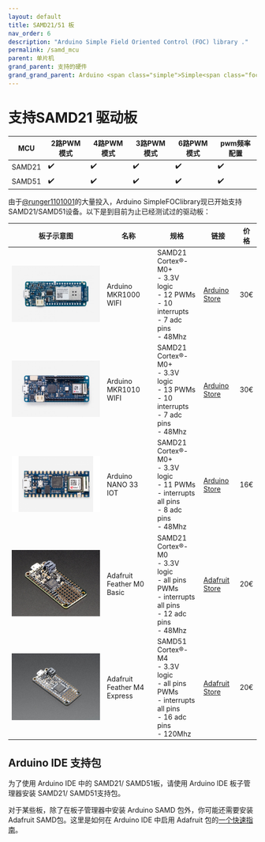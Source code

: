 ```yaml
---
layout: default
title: SAMD21/51 板
nav_order: 6
description: "Arduino Simple Field Oriented Control (FOC) library ."
permalink: /samd_mcu
parent: 单片机
grand_parent: 支持的硬件
grand_grand_parent: Arduino <span class="simple">Simple<span class="foc">FOC</span>library</span>
---
```


# 支持SAMD21 驱动板

MCU | 2路PWM模式 | 4路PWM模式 | 3路PWM模式 | 6路PWM模式 | pwm频率配置 
--- | --- |--- |--- |--- |--- 
SAMD21 | ✔️ | ✔️ | ✔️ | ✔️ | ✔️ 
SAMD51 | ✔️ | ✔️ | ✔️ | ✔️ | ✔️ 

由于[@runger1101001](https://github.com/runger1101001)的大量投入，Arduino <span>Simple<span>FOC</span></span>library现已开始支持SAMD21/SAMD51设备。以下是到目前为止已经测试过的驱动板：

 板子示意图 | 名称 | 规格 | 链接 | 价格 
---- | --- | --- | --- | --- 
[<img src="extras/Images/mkr1000.jpg" class="imgtable150">](https://store.arduino.cc/arduino-mkr1000-wifi) | Arduino MKR1000 WIFI | SAMD21 Cortex®-M0+  <br>- 3.3V logic<br> - 12 PWMs<br> - 10 interrupts <br>- 7 adc pins<br>- 48Mhz|[Arduino Store](https://store.arduino.cc/arduino-mkr1000-wifi) | 30€ 
[<img src="extras/Images/mkr1010.jpg" class="imgtable150">](https://store.arduino.cc/arduino-mkr-wifi-1010) | Arduino MKR1010 WIFI | SAMD21 Cortex®-M0+ <br>- 3.3V logic<br> - 13 PWMs<br> - 10 interrupts <br>- 7 adc pins<br>- 48Mhz|[Arduino Store](https://store.arduino.cc/arduino-mkr-wifi-1010) | 30€ 
[<img src="extras/Images/nano33.png" class="imgtable150">](https://store.arduino.cc/arduino-nano-33-iot) | Arduino NANO 33 IOT | SAMD21 Cortex®-M0+ <br>- 3.3V logic<br> - 11 PWMs<br> - interrupts all pins <br>- 8 adc pins<br>- 48Mhz|[Arduino Store](https://store.arduino.cc/arduino-nano-33-iot) | 16€ 
[<img src="extras/Images/feather_basic.jpg" class="imgtable150">](https://www.adafruit.com/product/2772) | Adafruit Feather M0 Basic | SAMD21 Cortex®-M0 <br>- 3.3V logic<br> - all pins PWMs<br> - interrupts all pins <br>- 12 adc pins<br>- 48Mhz|[Adafruit Store](https://www.adafruit.com/product/2772) | 20€ 
[<img src="extras/Images/feather_express.jpg" class="imgtable150">](https://www.adafruit.com/product/2772) | Adafruit Feather M4 Express | SAMD51 Cortex®-M4 <br>- 3.3V logic<br> - all pins PWMs<br> - interrupts all pins <br>- 16 adc pins<br>- 120Mhz|[Adafruit Store](https://www.adafruit.com/product/3857) | 20€ 


## Arduino IDE 支持包
为了使用 Arduino IDE 中的 SAMD21/ SAMD51板，请使用 Arduino IDE 板子管理器安装 SAMD21/ SAMD51支持包。

对于某些板，除了在板子管理器中安装 Arduino SAMD 包外，你可能还需要安装 Adafruit SAMD包。这里是如何在 Arduino IDE 中启用 Adafruit 包的[一个快速指南](https://learn.adafruit.com/adafruit-metro-m4-express-featuring-atsamd51/setup)。